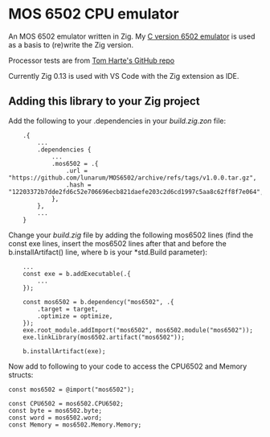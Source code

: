 # MOS 6502 CPU emulator

An MOS 6502 emulator written in Zig. My [C version 6502 emulator](https://github.com/lunarum/VIC20-Emulator/tree/master/Emulate6502) is used as a basis to (re)write the Zig version.

Processor tests are from [Tom Harte's GitHub repo](https://github.com/SingleStepTests/ProcessorTests/tree/main/6502/v1)

Currently Zig 0.13 is used with VS Code with the Zig extension as IDE.

## Adding this library to your Zig project

Add the following to your .dependencies in your _build.zig.zon_ file:

``` zig
    .{
        ...
        .dependencies {
            ...
            .mos6502 = .{
                .url = "https://github.com/lunarum/MOS6502/archive/refs/tags/v1.0.0.tar.gz",
                .hash = "12203372b7dde2fd6c52e706696ecb821daefe203c2d6cd1997c5aa8c62ff8f7e064",
            },
        },
        ...
    }
```

Change your _build.zig_ file by adding the following mos6502 lines (find the const exe lines, insert the mos6502 lines after that and before the b.installArtifact() line, where b is your *std.Build parameter):

``` zig
    ...
    const exe = b.addExecutable(.{
        ...
    });

    const mos6502 = b.dependency("mos6502", .{
        .target = target,
        .optimize = optimize,
    });
    exe.root_module.addImport("mos6502", mos6502.module("mos6502"));
    exe.linkLibrary(mos6502.artifact("mos6502"));

    b.installArtifact(exe);
```

Now add to following to your code to access the CPU6502 and Memory structs:

``` zig
const mos6502 = @import("mos6502");

const CPU6502 = mos6502.CPU6502;
const byte = mos6502.byte;
const word = mos6502.word;
const Memory = mos6502.Memory.Memory;
```
